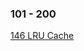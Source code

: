 ### 101 - 200
[146 LRU Cache](https://github.com/srdczk/leetcode/tree/master/src/a0101_0200/A0146.java)